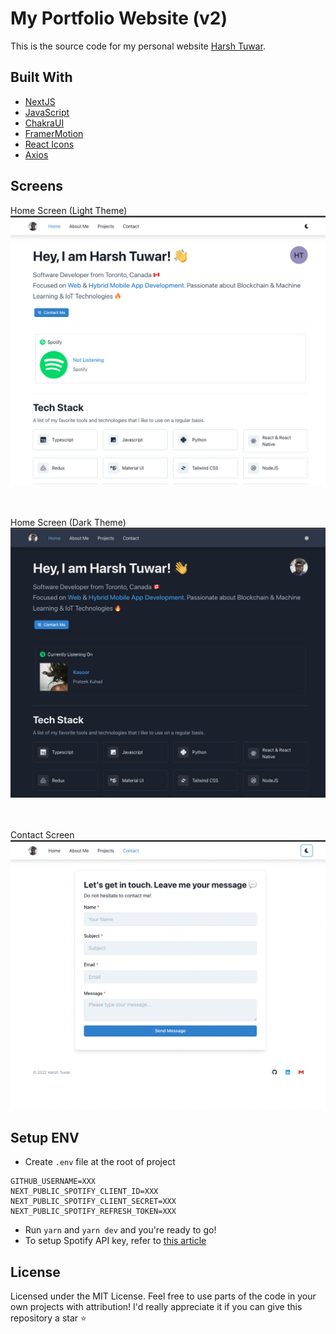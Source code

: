 # My Portfolio Website (v2)

This is the source code for my personal website [Harsh Tuwar](https://harshtuwar.ml).

## Built With
- [NextJS](https://nextjs.org/)
- [JavaScript](https://www.javascript.com/)
- [ChakraUI](https://chakra-ui.com/)
- [FramerMotion](https://www.framer.com/motion/)
- [React Icons](https://react-icons.github.io/react-icons/)
- [Axios](https://axios-http.com/)

## Screens
Home Screen (Light Theme)
![Home screen (light)](/public/images/screenshots/ss1.png)

<br></br>
Home Screen (Dark Theme)
![Home screen (dark)](/public/images/screenshots/ss2.png)

<br></br>
Contact Screen
![Contact screen](/public/images/screenshots/ss3.png)

## Setup ENV
- Create `.env` file at the root of project
```
GITHUB_USERNAME=XXX
NEXT_PUBLIC_SPOTIFY_CLIENT_ID=XXX
NEXT_PUBLIC_SPOTIFY_CLIENT_SECRET=XXX
NEXT_PUBLIC_SPOTIFY_REFRESH_TOKEN=XXX
```
- Run `yarn` and `yarn dev` and you're ready to go!
- To setup Spotify API key, refer to [this article](https://dev.to/theodorusclarence/how-to-show-now-playing-in-spotify-with-next-js-15h5)

## License

Licensed under the MIT License. Feel free to use parts of the code in your own projects with attribution! I'd really appreciate it if you can give this repository a star ⭐️